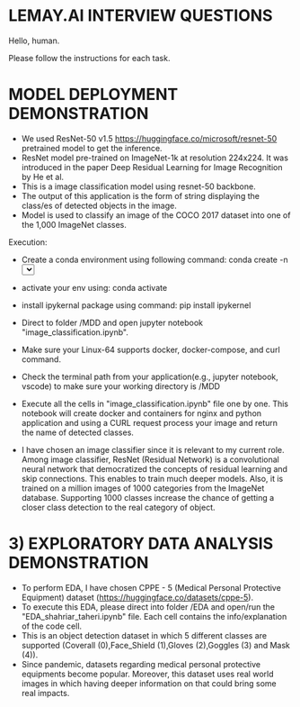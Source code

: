 # LEMAY.AI INTERVIEW QUESTIONS
Hello, human.

Please follow the instructions for each task.

# MODEL DEPLOYMENT DEMONSTRATION
- We used ResNet-50 v1.5 https://huggingface.co/microsoft/resnet-50 pretrained model to get the inference.
- ResNet model pre-trained on ImageNet-1k at resolution 224x224. It was introduced in the paper Deep Residual Learning for Image Recognition by He et al.
- This is a image classification model using resnet-50 backbone.
- The output of this application is the form of string displaying the class/es of detected objects in the image.
- Model is used to classify an image of the COCO 2017 dataset into one of the 1,000 ImageNet classes.

Execution:
- Create a conda environment using following command:
  conda create -n <select a name for your environment> python=3.9

- activate your env using:
  conda activate <name of your environment>
- install ipykernal package using command:
  pip install ipykernel

- Direct to folder /MDD and open jupyter notebook "image_classification.ipynb".
- Make sure your Linux-64 supports docker, docker-compose, and curl command.
- Check the terminal path from your application(e.g., jupyter notebook, vscode) to make sure your
  working directory is /MDD
- Execute all the cells in "image_classification.ipynb" file one by one. This notebook will create
  docker and containers for nginx and python application and using a CURL request process your image
  and return the name of detected classes.
- I have chosen an image classifier since it is relevant to my current role. Among image classifier,
  ResNet (Residual Network) is a convolutional neural network that democratized the concepts of residual learning and skip connections. This enables to train much deeper models. Also, it is trained on a million images of 1000 categories from the ImageNet database. Supporting 1000 classes increase the chance of getting a closer class detection to the real category of object.

# 3) EXPLORATORY DATA ANALYSIS DEMONSTRATION
- To perform EDA, I have chosen CPPE - 5 (Medical Personal Protective Equipment) dataset (https://huggingface.co/datasets/cppe-5).
- To execute this EDA, please direct into folder /EDA and open/run the "EDA_shahriar_taheri.ipynb" file.
  Each cell contains the info/explanation of the code cell.
- This is an object detection dataset in which 5 different classes are supported (Coverall (0),Face_Shield (1),Gloves (2),Goggles (3) and Mask (4)).
- Since pandemic, datasets regarding medical personal protective equipments become popular.
  Moreover, this dataset uses real world images in which having deeper information on that could bring some real impacts.
